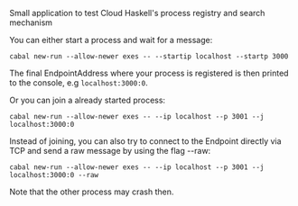 Small application to test Cloud Haskell's process registry and search mechanism

You can either start a process and wait for a message:

`cabal new-run --allow-newer exes -- --startip localhost --startp 3000`

The final EndpointAddress where your process is registered is then printed to the console, e.g `localhost:3000:0`.

Or you can join a already started process:

`cabal new-run --allow-newer exes -- --ip localhost --p 3001 --j localhost:3000:0`

Instead of joining, you can also try to connect to the Endpoint directly via TCP and send a raw message by using the flag --raw:

`cabal new-run --allow-newer exes -- --ip localhost --p 3001 --j localhost:3000:0 --raw`

Note that the other process may crash then.


